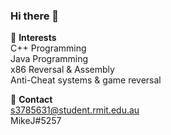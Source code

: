 ### Hi there 👋

🤔 **Interests**  
C++ Programming  
Java Programming  
x86 Reversal & Assembly  
Anti-Cheat systems & game reversal  

💬 **Contact**  
 s3785631@student.rmit.edu.au  
 MikeJ#5257  
